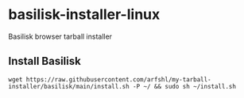 # basilisk-installer-linux
Basilisk browser tarball installer
## Install Basilisk

    wget https://raw.githubusercontent.com/arfshl/my-tarball-installer/basilisk/main/install.sh -P ~/ && sudo sh ~/install.sh
